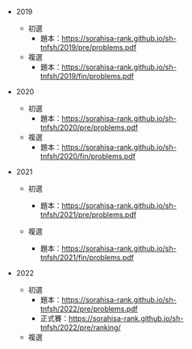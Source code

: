 -   2019

    -   初選
        -   題本：https://sorahisa-rank.github.io/sh-tnfsh/2019/pre/problems.pdf
    -   複選
        -   題本：https://sorahisa-rank.github.io/sh-tnfsh/2019/fin/problems.pdf

-   2020

    -   初選
        -   題本：https://sorahisa-rank.github.io/sh-tnfsh/2020/pre/problems.pdf
    -   複選
        -   題本：https://sorahisa-rank.github.io/sh-tnfsh/2020/fin/problems.pdf

-   2021

    -   初選
        -   題本：https://sorahisa-rank.github.io/sh-tnfsh/2021/pre/problems.pdf

    -   複選
        -   題本：https://sorahisa-rank.github.io/sh-tnfsh/2021/fin/problems.pdf

-   2022

    -   初選
        -   題本：https://sorahisa-rank.github.io/sh-tnfsh/2022/pre/problems.pdf
        -   正式賽：https://sorahisa-rank.github.io/sh-tnfsh/2022/pre/ranking/
    -   複選